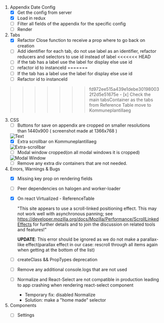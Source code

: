 1. Appendix Date Config
	- [x] Get the config from server 
	- [x] Load in redux
	- [ ] Filter all fields of the appendix for the specific config 
	- [ ] Render

2. Tabs 
	- [x] Refactor Close function to receive a prop where to go back on creation
	- [ ] Add identifier for each tab, do not use label as an identifier, refactor reducers and selectors to use id instead of label
<<<<<<< HEAD
	- [ ] if the tab has a label use the label for display else use id
	- [ ] refactor id to instanceId
=======
	- [ ] If the tab has a label use the label for display else use id
	- [ ] Refactor id to instanceId
>>>>>>> fd972ee515a439e1debe301980032f2d5e51675e
	- [x] Check the main tabsContainer as the tabs from Reference Table move to Kommuneplantillaeg

3. CSS
	- [ ] Buttons for save on appendix are cropped on smaller resolutions than 1440x900 ( screenshot made at 1366x768 )

	![Text](http://puu.sh/xdb7w/693667ecce.png "Buttons") 
	- [x] Extra scrollbar on Kommuneplantillaeg 

	![Extra-scrollbar](http://puu.sh/xdbo9/467a89d6c1.png "ScrollBar")
	- [ ] Modal window cropped(on all modal windows it is cropped)

	![Modal Window](http://puu.sh/xdbwf/b61ca54eed.png)
	- [ ] Remove any extra div containers that are not needed.

4. Errors, Warnings & Bugs
	- [x] Missing key prop on rendering fields
	- [ ] Peer dependencies on halogen and worker-loader
	- [x]  On react Virtualized - ReferenceTable
	
		"This site appears to use a scroll-linked positioning effect. This may not work well with asynchronous panning; see https://developer.mozilla.org/docs/Mozilla/Performance/ScrollLinkedEffects for further details and to join the discussion on related tools and features!"

		**UPDATE**: This error should be ignored as we do not make a parallax-like effect(parallax effect in our case: rescroll through all items again when getting at the bottom of the list)
	- [ ] createClass && PropTypes deprecation
	- [ ] Remove any additional console.logs that are not used
	- [ ] Normalize and React-Select are not compatible in production leading to app crashing when rendering react-select component
		- Temporary fix: disabled Normalize
		- Solution: make a "home made" selector
5. Components
	- [ ] Settings
	